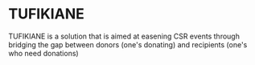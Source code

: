 # TUFIKIANE
TUFIKIANE is a solution that is aimed at easening CSR events through bridging the gap between donors (one's donating) and recipients (one's who need donations)
